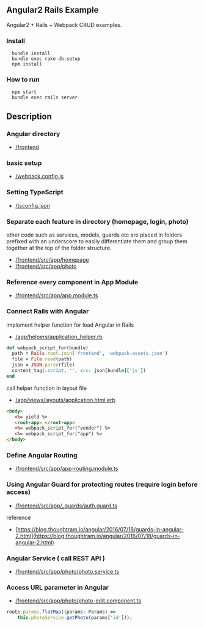 ## Angular2 Rails Example

Angular2 + Rails + Webpack CRUD examples.

### Install
```
  bundle install
  bundle exec rake db:setup
  npm install
```

### How to run
```
  npm start
  bundle exec rails server
```


## Description 

### Angular directory
- [/frontend](https://github.com/jiradeto/AngularOnRails/tree/master/frontend)


### basic setup 
- [/webpack.config.js](https://github.com/jiradeto/AngularOnRails/blob/master/webpack.config.js)


### Setting TypeScript
- [/tsconfig.json](https://github.com/jiradeto/AngularOnRails/blob/master/tsconfig.json)


### Separate each feature in directory (homepage, login, photo)
other code such as services, models, guards etc are placed in folders prefixed with an underscore to easily differentiate them and group them together at the top of the folder structure.
- [/frontend/src/app/homepage](https://github.com/jiradeto/AngularOnRails/tree/master/frontend/src/app/homepage)
- [/frontend/src/app/photo](https://github.com/jiradeto/AngularOnRails/tree/master/frontend/src/app/photo)


### Reference every component in App Module
- [/frontend/src/app/app.module.ts](https://github.com/jiradeto/AngularOnRails/blob/master/frontend/src/app/app.module.ts)


### Connect Rails with Angular
implement helper function for load Angular in Rails
- [/app/helpers/application_helper.rb](https://github.com/jiradeto/AngularOnRails/blob/master/app/helpers/application_helper.rb)
```ruby
def webpack_script_for(bundle)
  path = Rails.root.join('frontend', 'webpack-assets.json')
  file = File.read(path)
  json = JSON.parse(file)
  content_tag(:script, '', src: json[bundle]['js'])
end
 ```

call helper function in layout file
- [/app/views/layouts/application.html.erb](https://github.com/jiradeto/AngularOnRails/blob/master/app/views/layouts/application.html.erb)
 ```html
 <body>
    <%= yield %>
    <root-app> </root-app>
    <%= webpack_script_for("vendor") %>
    <%= webpack_script_for("app") %>
</body>
  ```


### Define Angular Routing
- [/frontend/src/app/app-routing.module.ts](https://github.com/jiradeto/AngularOnRails/blob/master/frontend/src/app/app-routing.module.ts)

### Using Angular Guard for protecting routes (require login before access)
- [/frontend/src/app/_guards/auth.guard.ts](https://github.com/jiradeto/AngularOnRails/blob/master/frontend/src/app/_guards/auth.guard.ts)


reference
- [https://blog.thoughtram.io/angular/2016/07/18/guards-in-angular-2.html](https://blog.thoughtram.io/angular/2016/07/18/guards-in-angular-2.html)

### Angular Service ( call REST API )
- [/frontend/src/app/photo/photo.service.ts](https://github.com/jiradeto/AngularOnRails/blob/master/frontend/src/app/photo/photo.service.ts)


### Access URL parameter in Angular
- [/frontend/src/app/photo/photo-edit.component.ts](https://github.com/jiradeto/AngularOnRails/blob/master/frontend/src/app/photo/photo-edit.component.ts)
```javascript
route.params.flatMap((params: Params) => 
    this.photoService.getPhoto(params['id']));
```